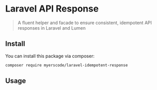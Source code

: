 # Laravel API Response
> A fluent helper and facade to ensure consistent, idempotent API responses in Laravel and Lumen

## Install

You can install this package via composer:

``` bash
composer require myerscode/laravel-idempotent-response
```

## Usage
